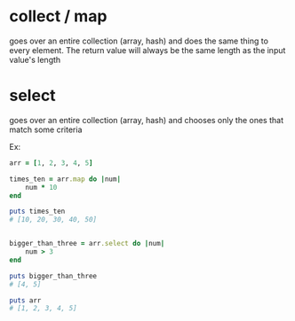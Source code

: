 # collect / map

goes over an entire collection (array, hash) and does the same thing
to every element.  The return value will always be the same length as 
the input value's length

# select
goes over an entire collection (array, hash) and chooses only the ones
that match some criteria

Ex:

```rb
arr = [1, 2, 3, 4, 5]

times_ten = arr.map do |num|
    num * 10
end

puts times_ten
# [10, 20, 30, 40, 50]


bigger_than_three = arr.select do |num|
    num > 3
end

puts bigger_than_three
# [4, 5]

puts arr 
# [1, 2, 3, 4, 5]
```